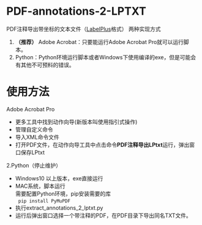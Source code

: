 # PDF-annotations-2-LPTXT

PDF注释导出带坐标的文本文件（[LabelPlus](https://github.com/LabelPlus "LabelPlus")格式）
两种实现方式
1. **（推荐）** Adobe Acrobat：只要能运行Adobe Acrobat Pro就可以运行脚本。
2. Python：Python环境运行脚本或者Windows下使用编译的exe，但是可能会有其他不可预料的错误。

# 使用方法
Adobe Acrobat Pro
- 更多工具中找到动作向导(新版本叫使用指引式操作)
- 管理自定义命令
- 导入XML命令文件
- 打开PDF文件，在动作向导工具中点击命令**PDF注释导出LPtxt**运行，弹出窗口保存LPtxt

2.Python（停止维护）
- Windows10 以上版本，exe直接运行
- MAC系统，脚本运行  
需要配置Python环境，pip安装需要的库  
  ` pip install PyMuPDF`
- 执行extract_annotations_2_lptxt.py
- 运行后弹出窗口选择一个带注释的PDF，在PDF目录下导出同名TXT文件。
